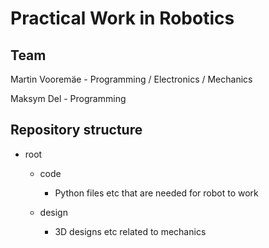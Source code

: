 # Practical Work in Robotics
## Team
Martin Vooremäe - Programming / Electronics / Mechanics

Maksym Del - Programming

## Repository structure

+ root

  + code

    + Python files etc that are needed for robot to work

  + design

    + 3D designs etc related to mechanics
